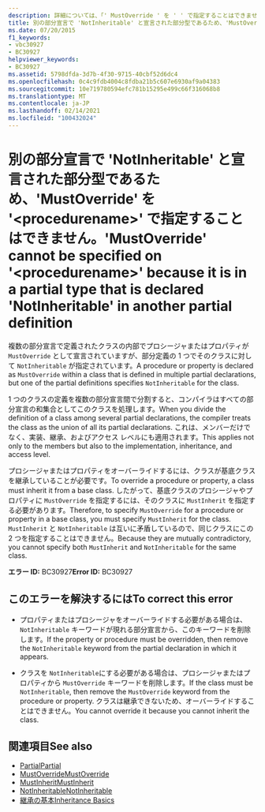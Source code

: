 ```yaml
---
description: 詳細については、「' MustOverride ' を ' ' で指定することはできません。これは、 <procedurename> 別の部分定義で ' NotInheritable ' として宣言されている部分型であるためです。
title: 別の部分宣言で 'NotInheritable' と宣言された部分型であるため、'MustOverride' を '<procedurename>' で指定することはできません。
ms.date: 07/20/2015
f1_keywords:
- vbc30927
- BC30927
helpviewer_keywords:
- BC30927
ms.assetid: 5798dfda-3d7b-4f30-9715-40cbf52d6dc4
ms.openlocfilehash: 0c4c9fdb4004c8fdba21b5c607e6930af9a04383
ms.sourcegitcommit: 10e719780594efc781b15295e499c66f316068b8
ms.translationtype: MT
ms.contentlocale: ja-JP
ms.lasthandoff: 02/14/2021
ms.locfileid: "100432024"
---
```

# <a name="mustoverride-cannot-be-specified-on-procedurename-because-it-is-in-a-partial-type-that-is-declared-notinheritable-in-another-partial-definition"></a><span data-ttu-id="4b2e6-103">別の部分宣言で 'NotInheritable' と宣言された部分型であるため、'MustOverride' を '\<procedurename>' で指定することはできません。</span><span class="sxs-lookup"><span data-stu-id="4b2e6-103">'MustOverride' cannot be specified on '\<procedurename>' because it is in a partial type that is declared 'NotInheritable' in another partial definition</span></span>

<span data-ttu-id="4b2e6-104">複数の部分宣言で定義されたクラスの内部でプロシージャまたはプロパティが `MustOverride` として宣言されていますが、部分定義の 1 つでそのクラスに対して `NotInheritable` が指定されています。</span><span class="sxs-lookup"><span data-stu-id="4b2e6-104">A procedure or property is declared as `MustOverride` within a class that is defined in multiple partial declarations, but one of the partial definitions specifies `NotInheritable` for the class.</span></span>  
  
 <span data-ttu-id="4b2e6-105">1 つのクラスの定義を複数の部分宣言間で分割すると、コンパイラはすべての部分宣言の和集合としてこのクラスを処理します。</span><span class="sxs-lookup"><span data-stu-id="4b2e6-105">When you divide the definition of a class among several partial declarations, the compiler treats the class as the union of all its partial declarations.</span></span> <span data-ttu-id="4b2e6-106">これは、メンバーだけでなく、実装、継承、およびアクセス レベルにも適用されます。</span><span class="sxs-lookup"><span data-stu-id="4b2e6-106">This applies not only to the members but also to the implementation, inheritance, and access level.</span></span>  
  
 <span data-ttu-id="4b2e6-107">プロシージャまたはプロパティをオーバーライドするには、クラスが基底クラスを継承していることが必要です。</span><span class="sxs-lookup"><span data-stu-id="4b2e6-107">To override a procedure or property, a class must inherit it from a base class.</span></span> <span data-ttu-id="4b2e6-108">したがって、基底クラスのプロシージャやプロパティに `MustOverride` を指定するには、そのクラスに `MustInherit` を指定する必要があります。</span><span class="sxs-lookup"><span data-stu-id="4b2e6-108">Therefore, to specify `MustOverride` for a procedure or property in a base class, you must specify `MustInherit` for the class.</span></span> <span data-ttu-id="4b2e6-109">`MustInherit` と `NotInheritable` は互いに矛盾しているので、同じクラスにこの 2 つを指定することはできません。</span><span class="sxs-lookup"><span data-stu-id="4b2e6-109">Because they are mutually contradictory, you cannot specify both `MustInherit` and `NotInheritable` for the same class.</span></span>  
  
 <span data-ttu-id="4b2e6-110">**エラー ID:** BC30927</span><span class="sxs-lookup"><span data-stu-id="4b2e6-110">**Error ID:** BC30927</span></span>  
  
## <a name="to-correct-this-error"></a><span data-ttu-id="4b2e6-111">このエラーを解決するには</span><span class="sxs-lookup"><span data-stu-id="4b2e6-111">To correct this error</span></span>  
  
- <span data-ttu-id="4b2e6-112">プロパティまたはプロシージャをオーバーライドする必要がある場合は、 `NotInheritable` キーワードが現れる部分宣言から、このキーワードを削除します。</span><span class="sxs-lookup"><span data-stu-id="4b2e6-112">If the property or procedure must be overridden, then remove the `NotInheritable` keyword from the partial declaration in which it appears.</span></span>  
  
- <span data-ttu-id="4b2e6-113">クラスを `NotInheritable`にする必要がある場合は、プロシージャまたはプロパティから `MustOverride` キーワードを削除します。</span><span class="sxs-lookup"><span data-stu-id="4b2e6-113">If the class must be `NotInheritable`, then remove the `MustOverride` keyword from the procedure or property.</span></span> <span data-ttu-id="4b2e6-114">クラスは継承できないため、オーバーライドすることはできません。</span><span class="sxs-lookup"><span data-stu-id="4b2e6-114">You cannot override it because you cannot inherit the class.</span></span>  
  
## <a name="see-also"></a><span data-ttu-id="4b2e6-115">関連項目</span><span class="sxs-lookup"><span data-stu-id="4b2e6-115">See also</span></span>

- [<span data-ttu-id="4b2e6-116">Partial</span><span class="sxs-lookup"><span data-stu-id="4b2e6-116">Partial</span></span>](../language-reference/modifiers/partial.md)
- [<span data-ttu-id="4b2e6-117">MustOverride</span><span class="sxs-lookup"><span data-stu-id="4b2e6-117">MustOverride</span></span>](../language-reference/modifiers/mustoverride.md)
- [<span data-ttu-id="4b2e6-118">MustInherit</span><span class="sxs-lookup"><span data-stu-id="4b2e6-118">MustInherit</span></span>](../language-reference/modifiers/mustinherit.md)
- [<span data-ttu-id="4b2e6-119">NotInheritable</span><span class="sxs-lookup"><span data-stu-id="4b2e6-119">NotInheritable</span></span>](../language-reference/modifiers/notinheritable.md)
- [<span data-ttu-id="4b2e6-120">継承の基本</span><span class="sxs-lookup"><span data-stu-id="4b2e6-120">Inheritance Basics</span></span>](../programming-guide/language-features/objects-and-classes/inheritance-basics.md)
